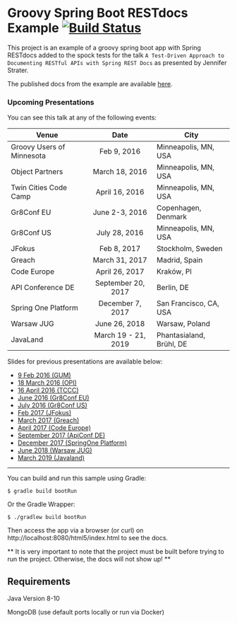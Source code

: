# Groovy Spring Boot RESTdocs Example [![Build Status](https://travis-ci.org/jlstrater/groovy-spring-boot-restdocs-example.svg?branch=master)](https://travis-ci.org/jlstrater/groovy-spring-boot-restdocs-example)

This project is an example of a groovy spring boot app with Spring RESTdocs added to the spock tests for the talk `A Test-Driven Approach to Documenting RESTful APIs with Spring REST Docs` as presented by Jennifer Strater.

The published docs from the example are available [here](http://jlstrater.github.io/groovy-spring-boot-restdocs-example/).

### Upcoming Presentations

You can see this talk at any of the following events:

| Venue         | Date          | City  |
| ------------- |:-------------:|-----|
|Groovy Users of Minnesota | Feb 9, 2016 | Minneapolis, MN, USA
| Object Partners | March 18, 2016 | Minneapolis, MN, USA
| Twin Cities Code Camp | April 16, 2016 | Minneapolis, MN, USA
| Gr8Conf EU | June 2-3, 2016 | Copenhagen, Denmark
| Gr8Conf US | July 28, 2016 | Minneapolis, MN, USA
| JFokus | Feb 8, 2017 | Stockholm, Sweden
| Greach | March 31, 2017 | Madrid, Spain
| Code Europe | April 26, 2017 | Kraków, Pl
| API Conference DE | September 20, 2017 | Berlin, DE
| Spring One Platform | December 7, 2017 | San Francisco, CA, USA
| Warsaw JUG | June 26, 2018 | Warsaw, Poland
| JavaLand | March 19 - 21, 2019 | Phantasialand, Brühl, DE

Slides for previous presentations are available below:

* [9 Feb 2016 (GUM)](https://speakerdeck.com/jlstrater/test-driven-approaches-to-documenting-restful-apis)
* [18 March 2016 (OPI)](https://speakerdeck.com/jlstrater/a-test-driven-approach-to-documenting-restful-apis-with-spring-rest-docs)
* [16 April 2016 (TCCC)](https://speakerdeck.com/jlstrater/test-driven-approaches-to-documenting-restful-apis-1)
* [June 2016 (Gr8Conf EU)](https://speakerdeck.com/jlstrater/a-test-driven-approach-to-documenting-restful-apis-with-spring-rest-docs-gr8conf-eu-2016)
* [July 2016 (Gr8Conf US)](https://speakerdeck.com/jlstrater/a-test-driven-approach-to-documenting-restful-apis-with-spring-rest-docs-gr8conf-us)
* [Feb 2017 (JFokus)](https://speakerdeck.com/jlstrater/test-driven-docs-jfokus-2017)
* [March 2017 (Greach)](https://speakerdeck.com/jlstrater/test-driven-docs-greach-2017)
* [April 2017 (Code Europe)](https://speakerdeck.com/jlstrater/test-driven-docs-code-europe-2017)
* [September 2017 (ApiConf DE)](https://speakerdeck.com/jlstrater/test-driven-docs-apiconf-de-2017)
* [December 2017 (SpringOne Platform)](https://speakerdeck.com/jlstrater/test-driven-docs-springone-2017)
* [June 2018 (Warsaw JUG)](https://speakerdeck.com/jlstrater/test-driven-docs-warsaw-jug-2018)
* [March 2019 (Javaland)](https://speakerdeck.com/jlstrater/test-driven-docs-javaland-2019)

-----

You can build and run this sample using Gradle:

```
$ gradle build bootRun
```

Or the Gradle Wrapper:

```
$ ./gradlew build bootRun
```

Then access the app via a browser (or curl) on http://localhost:8080/html5/index.html to see the docs.

** It is very important to note that the project must be built before trying to run the project. Otherwise, the docs will not show up! **

## Requirements

Java Version 8-10

MongoDB (use default ports locally or run via Docker)
